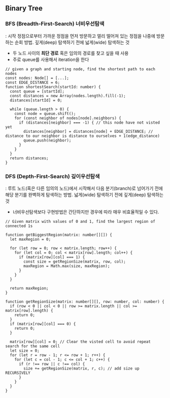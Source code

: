 ## Binary Tree

### BFS (Breadth-First-Search) 너비우선탐색

: 시작 정점으로부터 가까운 정점을 먼저 방문하고 멀리 떨어져 있는 정점을 나중에 방문하는 순회 방법.
깊게(deep) 탐색하기 전에 넓게(wide) 탐색하는 것

- 두 노드 사이의 **최단 경로** 혹은 임의의 경로를 찾고 싶을 때 사용
- 주로 queue를 사용해서 iteration을 한다

```
// given a graph and starting node, find the shortest path to each nodes
const nodes: Node[] = [...];
const EDGE_DISTANCE = 6;
function shortestSearch(startId: number) {
  const queue = [startId];
  const distances = new Array(nodes.length).fill(-1);
  distances[startId] = 0;

  while (queue.length > 0) {
    const node = queue.shift();
    for (const neighbor of nodes[node].neighbors) {
      if (distances[neighbor] === -1) { // this node have not visted yet
        distances[neighbor] = distances[node] + EDGE_DISTANCE; // distance to our neighbor is distance to ourselves + 1(edge_distance)
        queue.push(neighbor);
      }
    }
  }
  return distances;
}
```

### DFS (Depth-First-Search) 깊이우선탐색

: 루트 노드(혹은 다른 임의의 노드)에서 시작해서 다음 분기(branch)로 넘어가기 전에 해당 분기를 완벽하게 탐색하는 방법.
넓게(wide) 탐색하기 전에 깊게(deep) 탐색하는 것

- 너비우선탐색보다 구현방법은 간단하지만 경우에 따라 매우 비효율적일 수 있다.

```
// Given matrix with values of 0 and 1, find the largest region of connected 1s

function getBiggestRegion(matrix: number[][]) {
  let maxRegion = 0;

  for (let row = 0; row < matrix.length; row++) {
    for (let col = 0; col < matrix[row].length; col++) {
      if (matrix[row][col] === 1) {
        const size = getRegionSize(matrix, row, col);
        maxRegion = Math.max(size, maxRegion);
      }
    }
  }

  return maxRegion;
}

function getRegionSize(matrix: number[][], row: number, col: number) {
  if (row < 0 || col < 0 || row >= matrix.length || col >= matrix[row].length) {
    return 0;
  }
  if (matrix[row][col] === 0) {
    return 0;
  }

  matrix[row][col] = 0; // Clear the visted cell to avoid repeat search for the same cell
  let size = 0;
  for (let r = row - 1; r <= row + 1; r++) {
    for (let c = col - 1; c <= col + 1; c++) {
      if (r !== row || c !== col) {
        size += getRegionSize(matrix, r, c); // add size up RECURSIVELY
      }
    }
  }
}

```
